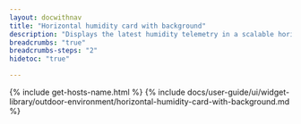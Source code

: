 ```yaml
---
layout: docwithnav
title: "Horizontal humidity card with background"
description: "Displays the latest humidity telemetry in a scalable horizontal layout with the background image."
breadcrumbs: "true"
breadcrumbs-steps: "2"
hidetoc: "true"

---
```

{% include get-hosts-name.html %}
{% include docs/user-guide/ui/widget-library/outdoor-environment/horizontal-humidity-card-with-background.md %}
